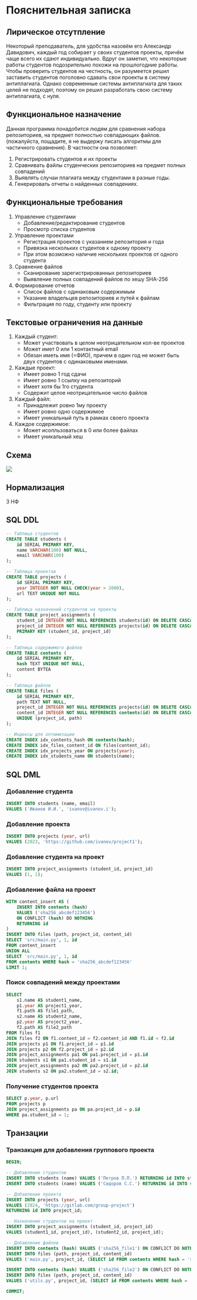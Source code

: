 # Пояснительная записка

## Лирическое отсутпление
Некоторый преподаватель, для удобства назовём его Александр Давидович, каждый год собирает у своих студентов проекты, причём чаще всего их сдают индивидуально. Вдруг он заметил, что некоторые работы студентов подозрительно похожи на прошлогодние работы. Чтобы проверить студентов на честность, он разумеется решил заставить студентов поголовно сдавать свои проекты в систему антиплагиата. Однако современные системы антиплагиата для таких целей не подходят, поэтому он решил разработать свою систему антиплагиата, с нуля.

## Функциональное назначение

Данная программа понадобится людям для сравнения набора репозиториев, на предмет полностью совпадающих файлов. (пожалуйста, пощадите, я не выдержу писать алгоритмы для частичного сравнения).
В частности она позволяет:
1. Регистрировать студентов и их проекты
2. Сравнивать файлы студенческих репозиториев на предмет полных совпадений
3. Выявлять случаи плагиата между студентами в разные годы.
4. Генерировать отчеты о найденных совпадениях.

## Функциональные требования

1. Управление студентами
   - Добавление/редактирование студентов
   - Просмотр списка студентов
2. Управление проектами
   - Регистрация проектов с указанием репозитория и года
   - Привязка нескольких студентов к одному проекту
   - При этом возможно наличие нескольких проектов от одного студента
3. Сравнение файлов
   - Сканирование зарегистрированных репозиториев
   - Выявление полных совпадений файлов по хешу SHA-256
4. Формирование отчетов
   - Список файлов с одинаковым содержимым
   - Указание владельцев репозиториев и путей к файлам
   - Фильтрация по году, студенту или проекту

## Текстовые ограничения на данные
1. Каждый студент:
   - Может участвовать в целом неотрицательном кол-ве проектов
   - Может имет 0 или 1 контактный email
   - Обязан иметь имя (=ФИО), причем в один год не может быть двух студентов с одинаковыми именами.
2. Каждые проект:
   - Имеет ровно 1 год сдачи
   - Имеет ровно 1 ссылку на репозиторий
   - Имеет хотя бы 1го студента
   - Содержит целое неотрицательное число файлов
3. Каждый файл:
   - Принадлежит ровно 1му проекту
   - Имеет ровно одно содержимое
   - Имеет уникальный путь в рамках своего проекта
4. Каждое содержимое: 
   - Может исопльзоваться в 0 или более файлах
   - Имеет уникальный хеш

## Схема

![](scheme.png)

## Нормализация 

3 НФ

## SQL DDL

```sql
-- Таблица студентов
CREATE TABLE students (
    id SERIAL PRIMARY KEY,
    name VARCHAR(100) NOT NULL,
    email VARCHAR(100)
);

-- Таблица проектов
CREATE TABLE projects (
    id SERIAL PRIMARY KEY,
    year INTEGER NOT NULL CHECK(year > 2000),
    url TEXT UNIQUE NOT NULL
);

-- Таблица назначений студентов на проекты
CREATE TABLE project_assignments (
    student_id INTEGER NOT NULL REFERENCES students(id) ON DELETE CASCADE,
    project_id INTEGER NOT NULL REFERENCES projects(id) ON DELETE CASCADE,
    PRIMARY KEY (student_id, project_id)
);

-- Таблица содержимого файлов
CREATE TABLE contents (
    id SERIAL PRIMARY KEY,
    hash TEXT UNIQUE NOT NULL,
    content BYTEA
);

-- Таблица файлов
CREATE TABLE files (
    id SERIAL PRIMARY KEY,
    path TEXT NOT NULL,
    project_id INTEGER NOT NULL REFERENCES projects(id) ON DELETE CASCADE,
    content_id INTEGER NOT NULL REFERENCES contents(id) ON DELETE CASCADE,
    UNIQUE (project_id, path)
);

-- Индексы для оптимизации
CREATE INDEX idx_contents_hash ON contents(hash);
CREATE INDEX idx_files_content_id ON files(content_id);
CREATE INDEX idx_projects_year ON projects(year);
CREATE INDEX idx_students_name ON students(name);
```

## SQL DML

### Добавление студента

```sql
INSERT INTO students (name, email) 
VALUES ('Иванов И.И.', 'ivanov@ivanov.i');
```

### Добавление проекта

```sql
INSERT INTO projects (year, url)
VALUES (2023, 'https://github.com/ivanov/project1');
```

### Добавление студента на проект

```sql
INSERT INTO project_assignments (student_id, project_id)
VALUES (1, 1);
```

### Добавление файла на проект

```sql
WITH content_insert AS (
    INSERT INTO contents (hash)
    VALUES ('sha256_abcdef123456')
    ON CONFLICT (hash) DO NOTHING
    RETURNING id
)
INSERT INTO files (path, project_id, content_id)
SELECT 'src/main.py', 1, id 
FROM content_insert
UNION ALL
SELECT 'src/main.py', 1, id 
FROM contents WHERE hash = 'sha256_abcdef123456' 
LIMIT 1;
```

### Поиск совпадений между проектами

```sql
SELECT 
    s1.name AS student1_name,
    p1.year AS project1_year,
    f1.path AS file1_path,
    s2.name AS student2_name,
    p2.year AS project2_year,
    f2.path AS file2_path
FROM files f1
JOIN files f2 ON f1.content_id = f2.content_id AND f1.id < f2.id
JOIN projects p1 ON f1.project_id = p1.id
JOIN projects p2 ON f2.project_id = p2.id
JOIN project_assignments pa1 ON pa1.project_id = p1.id
JOIN students s1 ON pa1.student_id = s1.id
JOIN project_assignments pa2 ON pa2.project_id = p2.id
JOIN students s2 ON pa2.student_id = s2.id;
```

### Получение студентов проекта

```sql
SELECT p.year, p.url
FROM projects p
JOIN project_assignments pa ON pa.project_id = p.id
WHERE pa.student_id = 1;
```

## Транзации

### Транзакция для добавления группового проекта

```sql
BEGIN;

-- Добавление студентов
INSERT INTO students (name) VALUES ('Петров П.П.') RETURNING id INTO student1_id;
INSERT INTO students (name) VALUES ('Сидоров С.С.') RETURNING id INTO student2_id;

-- Добавление проекта
INSERT INTO projects (year, url)
VALUES (2024, 'https://gitlab.com/group-project')
RETURNING id INTO project_id;

-- Назначение студентов на проект
INSERT INTO project_assignments (student_id, project_id)
VALUES (student1_id, project_id), (student2_id, project_id);

-- Добавление файлов
INSERT INTO contents (hash) VALUES ('sha256_file1') ON CONFLICT DO NOTHING;
INSERT INTO files (path, project_id, content_id)
VALUES ('main.py', project_id, (SELECT id FROM contents WHERE hash = 'sha256_file1'));

INSERT INTO contents (hash) VALUES ('sha256_file2') ON CONFLICT DO NOTHING;
INSERT INTO files (path, project_id, content_id)
VALUES ('utils.py', project_id, (SELECT id FROM contents WHERE hash = 'sha256_file2'));

COMMIT;
```